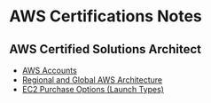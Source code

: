 # AWS Certifications Notes

## AWS Certified Solutions Architect

- [AWS Accounts](aws-sa/aws-accounts.md)
- [Regional and Global AWS Architecture](aws-sa/regional-global-aws-architecture.md)
- [EC2 Purchase Options (Launch Types)](aws-sa/ec2-purchase-options.md)
